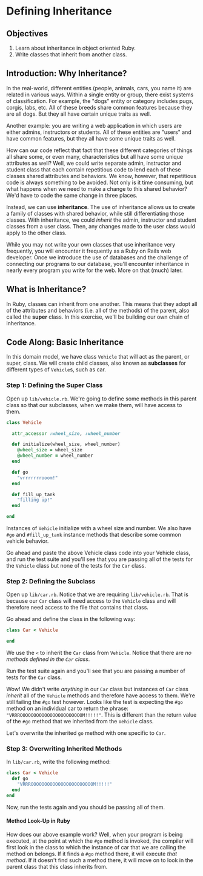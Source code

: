# Defining Inheritance

## Objectives

1. Learn about inheritance in object oriented Ruby.
2. Write classes that inherit from another class.

## Introduction: Why Inheritance?

In the real-world, different entities (people, animals, cars, you name it) are related in various ways. Within a single entity or group, there exist systems of classification. For example, the "dogs" entity or category includes pugs, corgis, labs, etc. All of these breeds share common features because they are all dogs. But they all have certain unique traits as well.

Another example: you are writing a web application in which users are either admins, instructors or students. All of these entities are "users" and have common features, but they all have some unique traits as well.

How can our code reflect that fact that these different categories of things all share some, or even many, characteristics but all have some unique attributes as well? Well, we could write separate admin, instructor and student class that each contain repetitious code to lend each of these classes shared attributes and behaviors. We know, however, that repetitious code is always something to be avoided. Not only is it time consuming, but what happens when we need to make a change to this shared behavior? We'd have to code the same change in three places.

Instead, we can use **inheritance**. The use of inheritance allows us to create a family of classes with shared behavior, while still differentiating those classes. With inheritance, we could *inherit* the admin, instructor and student classes from a user class. Then, any changes made to the user class would apply to the other class.

While you may not write your own classes that use inheritance very frequently, you will encounter it frequently as a Ruby on Rails web developer. Once we introduce the use of databases and the challenge of connecting our programs to our database, you'll encounter inheritance in nearly every program you write for the web. More on that (much) later.

## What is Inheritance?

In Ruby, classes can inherit from one another. This means that they adopt all of the attributes and behaviors (i.e. all of the methods) of the parent, also called the **super** class. In this exercise, we'll be building our own chain of inheritance.

## Code Along: Basic Inheritance

In this domain model, we have class `Vehicle` that will act as the parent, or super, class. We will create child classes, also known as **subclasses** for different types of `Vehicle`s, such as car.

### Step 1: Defining the Super Class

Open up `lib/vehicle.rb`. We're going to define some methods in this parent class so that our subclasses, when we make them, will have access to them.


```ruby
class Vehicle

  attr_accessor :wheel_size, :wheel_number

  def initialize(wheel_size, wheel_number)
    @wheel_size = wheel_size
    @wheel_number = wheel_number
  end

  def go
    "vrrrrrrrooom!"
  end

  def fill_up_tank
    "filling up!"
  end

end
```

Instances of `Vehicle` initialize with a wheel size and number. We also have `#go` and `#fill_up_tank` instance methods that describe some common vehicle behavior.

Go ahead and paste the above Vehicle class code into your Vehicle class, and run the test suite and you'll see that you are passing all of the tests for the `Vehicle` class but none of the tests for the `Car` class.

### Step 2: Defining the Subclass

Open up `lib/car.rb`. Notice that we are requiring `lib/vehicle.rb`. That is because our `Car` class will need access to the `Vehicle` class and will therefore need access to the file that contains that class.

Go ahead and define the class in the following way:

```ruby
class Car < Vehicle

end
```

We use the `<` to inherit the `Car` class from `Vehicle`. Notice that there are *no methods defined in the `Car` class*.

Run the test suite again and you'll see that you are passing a number of tests for the `Car` class.

Wow! We didn't write *anything* in our `Car` class but instances of `Car` class *inherit* all of the `Vehicle` methods and therefore have access to them. We're still failing the `#go` test however. Looks like the test is expecting the `#go` method on an individual car to return the phrase: `"VRRROOOOOOOOOOOOOOOOOOOOOOOM!!!!!"`. This is different than the return value of the `#go` method that we inherited from the `Vehicle` class.

Let's overwrite the inherited `go` method with one specific to `Car`.

### Step 3: Overwriting Inherited Methods

In `lib/car.rb`, write the following method:

```ruby
class Car < Vehicle
  def go
    "VRRROOOOOOOOOOOOOOOOOOOOOOOM!!!!!"
  end
end
```

Now, run the tests again and you should be passing all of them.

#### Method Look-Up in Ruby

How does our above example work? Well, when your program is being executed, at the point at which the `#go` method is invoked, the compiler will first look in the class to which the instance of car that we are calling the method on belongs. If it finds a `#go` method there, it will execute *that method*. If it doesn't find such a method there, it will move on to look in the parent class that this class inherits from.
